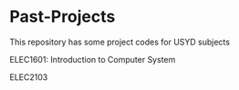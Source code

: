 # Past-Projects
This repository has some project codes for USYD subjects 

ELEC1601: Introduction to Computer System

ELEC2103





